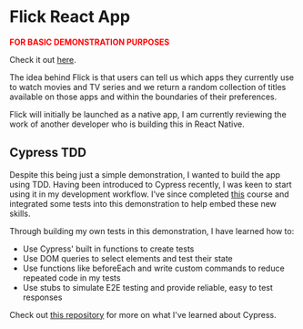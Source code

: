 # Flick React App
<p style="color: red"><strong>FOR BASIC DEMONSTRATION PURPOSES</strong></p>

Check it out <a href="http://kyebuffery.co.uk/flick-demo">here</a>.

The idea behind Flick is that users can tell us which apps they currently use to watch movies and TV series and we return a random collection of titles available on those apps and within the boundaries of their preferences. 

Flick will initially be launched as a native app, I am currently reviewing the work of another developer who is building this in React Native.

## Cypress TDD

Despite this being just a simple demonstration, I wanted to build the app using TDD. Having been introduced to Cypress recently, I was keen to start using it in my development workflow. I've since completed <a href="https://docs.cypress.io/examples/examples/tutorials.html">this</a> course and integrated some tests into this demonstration to help embed these new skills.

Through building my own tests in this demonstration, I have learned how to:

* Use Cypress' built in functions to create tests
* Use DOM queries to select elements and test their state
* Use functions like beforeEach and write custom commands to reduce repeated code in my tests
* Use stubs to simulate E2E testing and provide reliable, easy to test responses

Check out <a href="https://github.com/KyeBuff/cypress-todo">this repository</a> for more on what I've learned about Cypress.


